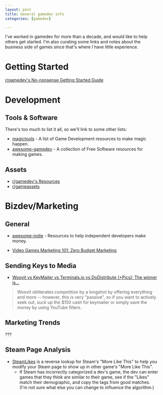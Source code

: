 ```yaml
---
layout: post
title: General gamedev info
categories: [gamedev]

---
```


I've worked in gamedev for more than a decade, and would like to help others
get started. I'm also curating some links and notes about the business side of
games since that's where I have little experience.

# Getting Started

[r/gamedev's No-nonsense Getting Started Guide](https://www.reddit.com/r/gamedev/wiki/getting_started)


# Development

## Tools & Software

There's too much to list it all, so we'll link to some other lists:

* [magictools](https://github.com/ellisonleao/magictools) - A list of Game Development resources to make magic happen.
* [awesome-gamedev](https://github.com/Calinou/awesome-gamedev) - A collection of Free Software resources for making games.


## Assets

* [r/gamedev's Resources](https://www.reddit.com/r/gamedev/wiki/faq#wiki_resources)
* [r/gameassets](https://www.reddit.com/r/gameassets/)


# Bizdev/Marketing

## General

* [awesome-indie](https://github.com/mezod/awesome-indie) - Resources to help independent developers make money.

* [Video Games Marketing 101: Zero Budget Marketing](https://www.reddit.com/r/gamedev/comments/ah91c9/im_a_video_games_marketer_and_ive_decided_to/)


## Sending Keys to Media

* [Woovit vs KeyMailer vs Terminals.io vs DoDistribute (+Pics): The winner is...](https://www.reddit.com/r/gamedev/comments/6llny9/woovit_vs_keymailer_vs_terminalsio_vs/)

> Woovit obliterates competition by a longshot by offering everything and more -- however, this is very "passive", so if you want to actively seek out, suck up the $150 cash for keymailer or simply save the money by using YouTube filters. 


## Marketing Trends

???


## Steam Page Analysis

* [SteamLikes](https://www.reddit.com/r/gamedev/comments/av1frk/steam_likes_service_that_shows_recommendations_on/) is a reverse lookup for Steam's "More Like This" to help you modify your Steam page to show up in other game's "More Like This".
    * If Steam has incorrectly categorized a dev's game, the dev can enter games that they think are similar to their game, see if the "Likes" match their demographic, and copy the tags from good matches. (I'm not sure what else you can change to influence the algorithm.)

